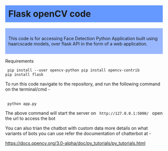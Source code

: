 
<h1 style = "background-color: rgb(102, 153, 255); padding:10px;">
Flask openCV code
    </h1>

<div style = "background-color: rgb(152, 183, 255); padding:10px;">
<p>
This code is for accessing Face Detection Python Application built using haarcscade models, over flask API in the form of a web application.

</p>
</div>

Requirements

<code>   pip install --user opencv-python
    pip install opencv-contrib
    pip install flask
</code>

<p>To run this code navigate to the repository, and run the following command on the terminal/cmd - 
</p><br>
<code> python app.py </code>

<p> The above command will start the server on <code> http://127.0.0.1:5000/ </code> open the url to access the bot</p>

<p> You can also trian the chatbot with custom data more details on what variants of bots you can use refer the documentation of chatterbot at - 
</p>

https://docs.opencv.org/3.0-alpha/doc/py_tutorials/py_tutorials.html
